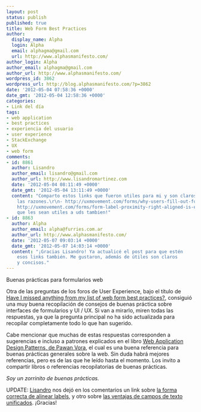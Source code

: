 ```yaml
---
layout: post
status: publish
published: true
title: Web Form Best Practices
author:
  display_name: Alpha
  login: Alpha
  email: alphagma@gmail.com
  url: http://www.alphasmanifesto.com/
author_login: Alpha
author_email: alphagma@gmail.com
author_url: http://www.alphasmanifesto.com/
wordpress_id: 3862
wordpress_url: http://blog.alphasmanifesto.com/?p=3862
date: '2012-05-04 07:58:36 +0000'
date_gmt: '2012-05-04 12:58:36 +0000'
categories:
- Link del día
tags:
- web application
- best practices
- experiencia del usuario
- user experience
- StackExchange
- UX
- web form
comments:
- id: 8861
  author: Lisandro
  author_email: lisandro@gmail.com
  author_url: http://www.lisandromartinez.com
  date: '2012-05-04 08:11:49 +0000'
  date_gmt: '2012-05-04 13:11:49 +0000'
  content: "Comparto estos links que fueron utiles para mi y son claros para explicar
    las razones.\r\n- http://uxmovement.com/forms/why-users-fill-out-forms-faster-with-unified-text-fields/\r\n-
    http://uxmovement.com/forms/form-label-proximity-right-aligned-is-easier-to-scan/\r\n\r\nEspero
    que les sean utiles a uds tambien!"
- id: 8863
  author: Alpha
  author_email: alpha@furries.com.ar
  author_url: http://www.alphasmanifesto.com/
  date: '2012-05-07 09:03:14 +0000'
  date_gmt: '2012-05-07 14:03:14 +0000'
  content: "¡Gracias Lisandro! Ya actualicé el post para que estén
    esos links también. Me gustaron, además de útiles son claros
    y concisos."
---
```

Buenas prácticas para formularios web


Otra de las preguntas de los foros de User Experience, bajo el título de [Have I missed anything from my list of web form best practices?](http://ux.stackexchange.com/questions/9898/have-i-missed-anything-from-my-list-of-web-form-best-practices), consiguió una muy buena recopilación de consejos de buenas práctica sobre interfaces de formularios y UI / UX. Si van a mirarlo, miren todas las respuestas, ya que la pregunta principal no ha sido actualizada para recopilar completamente todo lo que han sugerido.

Cabe mencionar que muchas de estas respuestas corresponden a sugerencias e incluso a patrones explicados en el libro [Web Application Design Patterns, de Pawan Vora](https://blog.alphasmanifesto.com/2012/02/21/web-application-design-patterns/), el cual es una buena referencia para buenas prácticas generales sobre la web. Sin duda habrá mejores referencias, pero es de las que he leído hasta el momento. Los invito a compartir libros o referencias recopilatorias de buenas prácticas.

_Soy un zorrinito de buenas prácticas._

UPDATE: [Lisandro](http://www.lisandromartinez.com/) nos dejó en los comentarios un link sobre [la forma correcta de alinear labels](http://uxmovement.com/forms/form-label-proximity-right-aligned-is-easier-to-scan/), y otro sobre [las ventajas de campos de texto unificados](http://uxmovement.com/forms/why-users-fill-out-forms-faster-with-unified-text-fields/). ¡Gracias!
